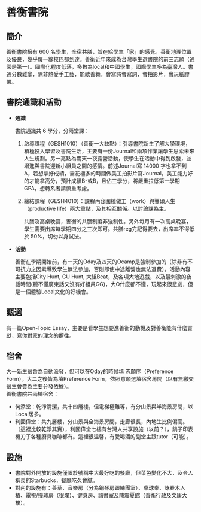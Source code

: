 # 善衡書院

## 簡介

善衡書院擁有 600 名學生，全宿共膳，旨在給學生「家」的感覺。善衡地理位置及優良，幾乎每一線校巴都到達。善衡近年來成為台灣學生選書院的前三志願（通常是第一）。國際化程度低落，多數為local和中國學生，國際學生多為臺灣人。書通分數難拿，除非熱愛手工藝，能歌善舞，會寫詩會寫詞，會拍影片，會玩紙膠帶。

## 書院通識和活動

* **通識**

  書院通識共 6 學分，分兩堂課：

  1. 啟導課程（GESH1010）（善衡一大缺點）：引導書院新生了解大學環境，積極投入學習及書院生活，主要有一份Journal和兩項作業讓學生思索未來人生規劃。另一亮點為兩天一夜露營活動，使學生在活動中得到啟發，並增進與書院迎新小組員之間的感情。前述Journal寫 14000 字也拿不到A，若想拿好成績，需花極多的時間做美工拍影片寫Journal，美工能力好的才能拿高分，預計成績B-或B，且佔三學分，將嚴重拉低第一學期GPA，想轉系者請慎重考慮。 
  2. 總結課程（GESH4010）：課程內容圍繞做工（work）與豐碩人生（productive life）兩大重點，及其相互關係。以討論課為主。

     共膳及高桌晚宴，善衡的共膳制度非強制性。另外每月有一次高桌晚宴，學生需要出席每學期四分之三次即可。共膳reg完記得要去，出席率不得低於 50%，切勿以身試法。

* **活動**

  善衡在學期開始前，有一天的Oday及四天的Ocamp是強制參加的（除非有不可抗力之因素導致學生無法參加，否則即使中途離營也無法退費）。活動內容主要包括City Hunt, CU Hunt, 大組Beat，及各項大地遊戲，以及最刺激的夜話時間\(聽不懂廣東話又沒有好組員GG\)，大O什麼都不懂，玩起來很悲劇，但是一個體驗Local文化的好機會。

## 甄選

有一篇Open-Topic Essay，主要是看學生想要進善衡的動機及對善衡能有什麼貢獻，寫你對家的理念的嚮往。

## 宿舍

大一新生宿舍為自動派發，但可以在Oday的時候填 志願序（Preference Form）。大二之後皆為填Preference Form，依照意願選填宿舍房間（以有無繳交宿生會費為主要分發依據）。  
善衡書院共兩棟宿舍：

* 何添堂：乾淨清潔，共十四層樓，但電梯極難等，有分山景與半海景房間，以Local居多。
* 利國偉堂：共九層樓，分山景與全海景房間，走廊很長，內地生比例偏高。（這裡比較乾淨其實），利國偉堂七樓有台灣人共享設施（以前？），鍋子印表機刀子各種廚具咖啡都有。這裡很溫馨，有愛喝酒的副堂主跟tutor（可能）。

## 設施

* 書院對外開放的設施僅限於號稱中大最好吃的餐廳，但菜色變化不大，及令人稱羨的Starbucks，餐廳吃久會膩。
* 對內的設施有：善草、音樂房（分為鋼琴房跟練團室）、桌球桌、詠春木人樁、電視/撞球房（很爛）、健身房、讀書室及陳震夏館（善衡行政及文康大樓）。

